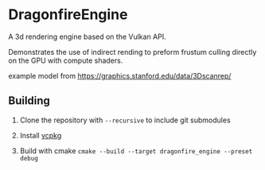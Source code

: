 # DragonfireEngine
A 3d rendering engine based on the Vulkan API.

Demonstrates the use of indirect rending to preform frustum culling directly on the GPU with compute shaders.

example model from https://graphics.stanford.edu/data/3Dscanrep/

## Building
1. Clone the repository with ```--recursive``` to include git submodules

2. Install [vcpkg](https://learn.microsoft.com/en-us/vcpkg/get_started/get-started?pivots=shell-powershell#1---set-up-vcpkg)

3. Build with cmake ```cmake --build --target dragonfire_engine --preset debug```
